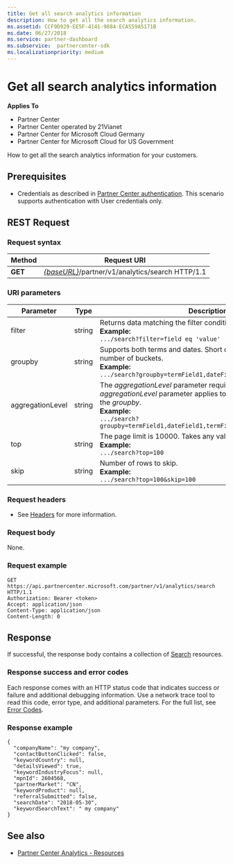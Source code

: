 ```yaml
---
title: Get all search analytics information
description: How to get all the search analytics information.
ms.assetid: CCF9D929-EE5F-4141-9884-ECA559A5171B
ms.date: 06/27/2018
ms.service: partner-dashboard
ms.subservice:  partnercenter-sdk
ms.localizationpriority: medium
---
```


# Get all search analytics information

**Applies To**

- Partner Center
- Partner Center operated by 21Vianet
- Partner Center for Microsoft Cloud Germany
- Partner Center for Microsoft Cloud for US Government

How to get all the search analytics information for your customers.

## Prerequisites

- Credentials as described in [Partner Center authentication](partner-center-authentication.md). This scenario supports authentication with User credentials only.

## REST Request

### Request syntax

| Method  | Request URI |
|---------|-------------|
| **GET** | [*\{baseURL\}*](partner-center-rest-urls.md)/partner/v1/analytics/search HTTP/1.1 |

### URI parameters

|    Parameter     |  Type  |                                                                                                                   Description                                                                                                                    |
|------------------|--------|--------------------------------------------------------------------------------------------------------------------------------------------------------------------------------------------------------------------------------------------------|
|      filter      | string |                                                                     Returns data matching the filter condition. </br> **Example:**</br> `.../search?filter=field eq 'value'`                                                                     |
|     groupby      | string |                                         Supports both terms and dates. Short circuit logic to limit the number of buckets. </br> **Example:**</br> `.../search?groupby=termField1,dateField1,termField2`                                         |
| aggregationLevel | string | The *aggregationLevel* parameter requires a *groupby*. The *aggregationLevel* parameter applies to all date fields present in the *groupby*. </br> **Example:**</br>  `.../search?groupby=termField1,dateField1,termField2&aggregationLevel=day` |
|       top        | string |                                                                     The page limit is 10000. Takes any value less than 10000.  </br> **Example:**</br>  `.../search?top=100`                                                                     |
|       skip       | string |                                                                                  Number of rows to skip. </br> **Example:**</br> `.../search?top=100&skip=100`                                                                                   |

### Request headers

- See [Headers](headers.md) for more information.

### Request body

None.

### Request example

```http
GET https://api.partnercenter.microsoft.com/partner/v1/analytics/search HTTP/1.1
Authorization: Bearer <token>
Accept: application/json
Content-Type: application/json
Content-Length: 0
```

## Response

If successful, the response body contains a collection of [Search](partner-center-analytics-resources.md#search_resource) resources.

### Response success and error codes

Each response comes with an HTTP status code that indicates success or failure and additional debugging information. Use a network trace tool to read this code, error type, and additional parameters. For the full list, see [Error Codes](error-codes.md).

### Response example

```http
{
  "companyName": "my company",
  "contactButtonClicked": false,
  "keywordCountry": null,
  "detailsViewed": true,
  "keywordIndustryFocus": null,
  "mpnId": 2604568,
  "partnerMarket": "CN",
  "keywordProduct": null,
  "referralSubmitted": false,
  "searchDate": "2018-05-30",
  "keywordSearchText": " my company"
}
```

## See also
 - [Partner Center Analytics - Resources](partner-center-analytics-resources.md)
